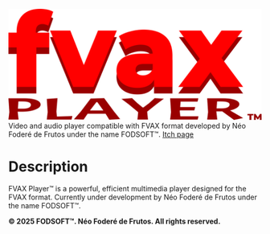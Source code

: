 ![](logo_fvax_player.png)<br>
Video and audio player compatible with FVAX format developed by Néo Foderé de Frutos under the name FODSOFT™.
[Itch page](https://fodsoft.itch.io/)
# Description
FVAX Player™ is a powerful, efficient multimedia player designed for the FVAX format. Currently under development by Néo Foderé de Frutos under the name FODSOFT™.<br>

**© 2025 FODSOFT™. Néo Foderé de Frutos. All rights reserved.**
